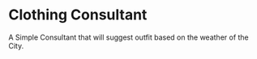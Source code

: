 # Clothing Consultant

A Simple Consultant that will suggest outfit based on the weather of the City.
